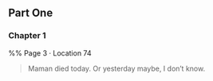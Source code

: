 ## **Part One**
### Chapter 1 
%% Page 3 · Location 74
> Maman died today. Or yesterday maybe, I don’t know. 